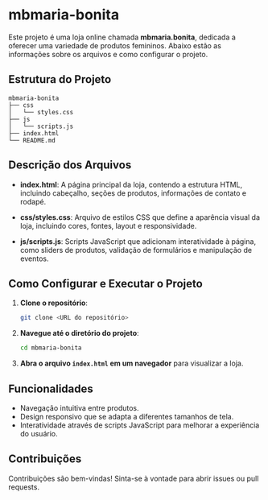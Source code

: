 # mbmaria-bonita

Este projeto é uma loja online chamada **mbmaria.bonita**, dedicada a oferecer uma variedade de produtos femininos. Abaixo estão as informações sobre os arquivos e como configurar o projeto.

## Estrutura do Projeto

```
mbmaria-bonita
├── css
│   └── styles.css
├── js
│   └── scripts.js
├── index.html
└── README.md
```

## Descrição dos Arquivos

- **index.html**: A página principal da loja, contendo a estrutura HTML, incluindo cabeçalho, seções de produtos, informações de contato e rodapé.

- **css/styles.css**: Arquivo de estilos CSS que define a aparência visual da loja, incluindo cores, fontes, layout e responsividade.

- **js/scripts.js**: Scripts JavaScript que adicionam interatividade à página, como sliders de produtos, validação de formulários e manipulação de eventos.

## Como Configurar e Executar o Projeto

1. **Clone o repositório**:
   ```bash
   git clone <URL do repositório>
   ```

2. **Navegue até o diretório do projeto**:
   ```bash
   cd mbmaria-bonita
   ```

3. **Abra o arquivo `index.html` em um navegador** para visualizar a loja.

## Funcionalidades

- Navegação intuitiva entre produtos.
- Design responsivo que se adapta a diferentes tamanhos de tela.
- Interatividade através de scripts JavaScript para melhorar a experiência do usuário.

## Contribuições

Contribuições são bem-vindas! Sinta-se à vontade para abrir issues ou pull requests.